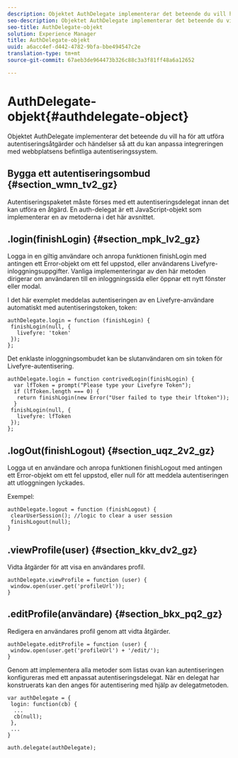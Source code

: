 ```yaml
---
description: Objektet AuthDelegate implementerar det beteende du vill ha för att utföra autentiseringsåtgärder och händelser så att du kan anpassa integreringen med webbplatsens befintliga autentiseringssystem.
seo-description: Objektet AuthDelegate implementerar det beteende du vill ha för att utföra autentiseringsåtgärder och händelser så att du kan anpassa integreringen med webbplatsens befintliga autentiseringssystem.
seo-title: AuthDelegate-objekt
solution: Experience Manager
title: AuthDelegate-objekt
uuid: a6acc4ef-d442-4782-9bfa-bbe494547c2e
translation-type: tm+mt
source-git-commit: 67aeb3de964473b326c88c3a3f81ff48a6a12652

---
```



# AuthDelegate-objekt{#authdelegate-object}

Objektet AuthDelegate implementerar det beteende du vill ha för att utföra autentiseringsåtgärder och händelser så att du kan anpassa integreringen med webbplatsens befintliga autentiseringssystem.

## Bygga ett autentiseringsombud {#section_wmn_tv2_gz}

Autentiseringspaketet måste förses med ett autentiseringsdelegat innan det kan utföra en åtgärd. En auth-delegat är ett JavaScript-objekt som implementerar en av metoderna i det här avsnittet.

## .login(finishLogin) {#section_mpk_lv2_gz}

Logga in en giltig användare och anropa funktionen finishLogin med antingen ett Error-objekt om ett fel uppstod, eller användarens Livefyre-inloggningsuppgifter. Vanliga implementeringar av den här metoden dirigerar om användaren till en inloggningssida eller öppnar ett nytt fönster eller modal.

I det här exemplet meddelas autentiseringen av en Livefyre-användare automatiskt med autentiseringstoken, token:

```
authDelegate.login = function (finishLogin) { 
 finishLogin(null, { 
   livefyre: 'token' 
 }); 
};
```

Det enklaste inloggningsombudet kan be slutanvändaren om sin token för Livefyre-autentisering.

```
authDelegate.login = function contrivedLogin(finishLogin) { 
  var lfToken = prompt("Please type your Livefyre Token");  
  if (lfToken.length === 0) { 
   return finishLogin(new Error("User failed to type their lftoken")); 
  }  
 finishLogin(null, { 
   livefyre: lfToken 
 }); 
};
```

## .logOut(finishLogout) {#section_uqz_2v2_gz}

Logga ut en användare och anropa funktionen finishLogout med antingen ett Error-objekt om ett fel uppstod, eller null för att meddela autentiseringen att utloggningen lyckades.

Exempel:

```
authDelegate.logout = function (finishLogout) { 
 clearUserSession(); //logic to clear a user session  
 finishLogout(null); 
}
```

## .viewProfile(user) {#section_kkv_dv2_gz}

Vidta åtgärder för att visa en användares profil.

```
authDelegate.viewProfile = function (user) { 
 window.open(user.get('profileUrl')); 
}
```

## .editProfile(användare) {#section_bkx_pq2_gz}

Redigera en användares profil genom att vidta åtgärder.

```
authDelegate.editProfile = function (user) { 
 window.open(user.get('profileUrl') + '/edit/'); 
}
```

Genom att implementera alla metoder som listas ovan kan autentiseringen konfigureras med ett anpassat autentiseringsdelegat. När en delegat har konstruerats kan den anges för autentisering med hjälp av delegatmetoden.

```
var authDelegate = { 
 login: function(cb) { 
  ... 
  cb(null); 
 }, 
 ... 
} 
  
auth.delegate(authDelegate);
```

